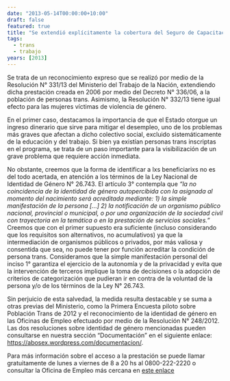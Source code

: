 ```yaml
---
date: "2013-05-14T00:00:00+10:00"
draft: false
featured: true
title: "Se extendió explícitamente la cobertura del Seguro de Capacitación y Empleo del Ministerio de Trabajo de la Nación a personas trans y a mujeres víctimas de violencia"
tags:
  - trans
  - trabajo
years: [2013]
---
```


Se trata de un reconocimiento expreso que se realizó por medio de la Resolución N° 331/13 del Ministerio del Trabajo de la Nación, extendiendo dicha prestación creada en 2006 por medio del Decreto N° 336/06, a la población de personas trans. Asimismo, la Resolución N° 332/13 tiene igual efecto para las mujeres víctimas de violencia de género.

En el primer caso, destacamos la importancia de que el Estado otorgue un ingreso dinerario que sirve para mitigar el desempleo, uno de los problemas más graves que afectan a dicho colectivo social, excluido sistemáticamente de la educación y del trabajo. Si bien ya existían personas trans inscriptas en el programa, se trata de un paso importante para la visibilización de un grave problema que requiere acción inmediata.

No obstante, creemos que la forma de identificar a lxs beneficiarixs no es del todo acertada, en atención a los términos de la Ley Nacional de Identidad de Género N° 26.743. El artículo 3° contempla que *“la no coincidencia de la identidad de género autopercibida con la asignada al momento del nacimiento será acreditada mediante: 1) la simple manifestación de la persona […] 2) la notificación de un organismo público nacional, provincial o municipal, o por una organización de la sociedad civil con trayectoria en la temática o en la prestación de servicios sociales.”* Creemos que con el primer supuesto era suficiente (incluso considerando que los requisitos son alternativos, no acumulativos) ya que la intermediación de organismos públicos o privados, por más valiosa y consentida que sea, no puede tener por función acreditar la condición de persona trans. Consideramos que la simple manifestación personal del inciso 1° garantiza el ejercicio de la autonomía y de la privacidad y evita que la intervención de terceros implique la toma de decisiones o la adopción de criterios de categorización que pudieran ir en contra de la voluntad de la persona y/o de los términos de la Ley N° 26.743.

Sin perjuicio de esta salvedad, la medida resulta destacable y se suma a otras previas del Ministerio, como la Primera Encuesta piloto sobre Población Trans de 2012 y el reconocimiento de la identidad de género en las Oficinas de Empleo efectuado por medio de la Resolución N° 248/2012. Las dos resoluciones sobre identidad de género mencionadas pueden consultarse en nuestra sección “Documentación” en el siguiente enlace: https://abosex.wordpress.com/documentacion/.

Para más información sobre el acceso a la prestación se puede llamar gratuitamente de lunes a viernes de 8 a 20 hs al 0800-222-2220 o consultar la Oficina de Empleo más cercana en [este enlace]("http://www.trabajo.gov.ar/redempleo/directorio.asp")